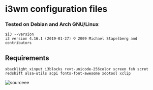 # **i3wm configuration files**

### **Tested on Debian and Arch GNU/Linux**
```
$i3 --version
i3 version 4.16.1 (2019-01-27) © 2009 Michael Stapelberg and contributors
```


## **Requirements**

```
xbacklight xinput i3blocks rxvt-unicode-256color screen feh scrot redshift alsa-utils acpi fonts-font-awesome xdotool xclip
```

![sourceee](https://cdn.discordapp.com/attachments/667446707826458654/1022813193988493383/unknown.png)
